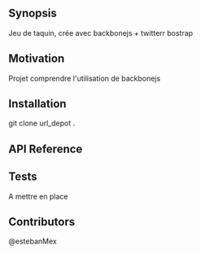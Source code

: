 ## Synopsis

Jeu de taquin, crée avec backbonejs + twitterr bostrap

## Motivation

Projet comprendre l'utilisation de backbonejs

## Installation

git clone url_depot .

## API Reference



## Tests

A mettre en place

## Contributors

@estebanMex